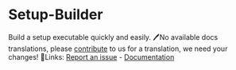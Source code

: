 # Setup-Builder
Build a setup executable quickly and easily.
🖊No available docs translations, please [contribute](https://github.com/stech11845/Setup-Builder/compare) to us for a translation, we need your changes!
🔗Links: [Report an issue](https://github.com/stech11845/Setup-Builder/issues) - [Documentation](https://github.com/stech11845/Setup-Builder/wiki)

